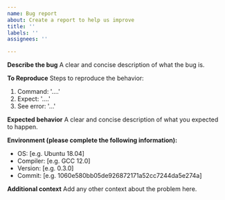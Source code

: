 ```yaml
---
name: Bug report
about: Create a report to help us improve
title: ''
labels: ''
assignees: ''

---
```


**Describe the bug**
A clear and concise description of what the bug is.

**To Reproduce**
Steps to reproduce the behavior:
1. Command: '....'
2. Expect: '....'
3. See error: '...'

**Expected behavior**
A clear and concise description of what you expected to happen.

**Environment (please complete the following information):**
 - OS: [e.g. Ubuntu 18.04]
 - Compiler: [e.g. GCC 12.0]
 - Version: [e.g. 0.3.0]
 - Commit: [e.g. 1060e580bb05de926872171a52cc7244da5e274a]

**Additional context**
Add any other context about the problem here.
